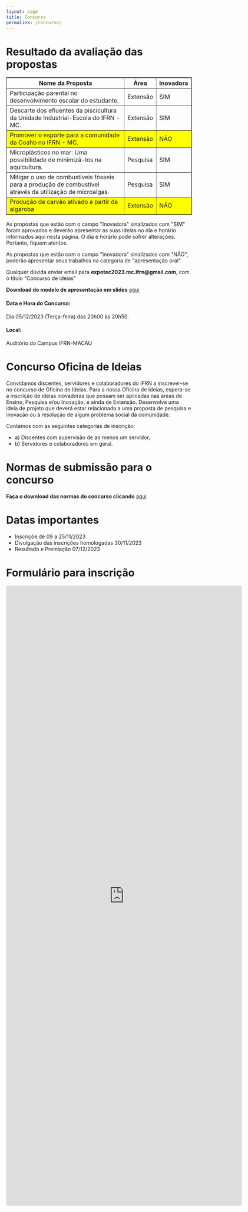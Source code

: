 ```yaml
---
layout: page
title: Concurso
permalink: /concurso/
---
```


# Resultado da avaliação das propostas



<table border="1">
    <tr>
        <th>Nome da Proposta</th>
        <th>Área</th>
        <th>Inovadora</th>
    </tr>
    <tr>
        <td>Participação parental no desenvolvimento escolar do estudante.</td>
        <td>Extensão</td>
        <td>SIM</td>
    </tr>
    <tr>
        <td>Descarte dos efluentes da piscicultura da Unidade Industrial-Escola do IFRN - MC.</td>
        <td>Extensão</td>
        <td>SIM</td>
    </tr>
    <tr style="background-color:yellow">
        <td>Promover o esporte para a comunidade da Coahb no IFRN - MC.</td>
        <td>Extensão</td>
        <td>NÃO</td>
    </tr>
    <tr>
        <td>Microplásticos no mar: Uma possibilidade de minimizá-los na aquicultura.</td>
        <td>Pesquisa</td>
        <td>SIM</td>
    </tr>
    <tr>
        <td>Mitigar o uso de combustíveis fósseis para a produção de combustível através da utilização de microalgas.</td>
        <td>Pesquisa</td>
        <td>SIM</td>
    </tr>
    <tr style="background-color:yellow">
        <td>Produção de carvão ativado a partir da algaroba</td>
        <td>Extensão</td>
        <td>NÃO</td>
    </tr>
  
</table>

<p>As propostas que estão com o campo "Inovadora" sinalizados com "SIM" foram aprovados e deverão apresentar as suas ideias no dia e horário informados aqui nesta página. O dia e horário pode sofrer alterações. Portanto, fiquem atentos. </p>

<p>As propostas que estão com o campo "Inovadora" sinalizados com "NÃO", poderão apresentar seus trabalhos  na categoria de "apresentação oral"</p>

<p>Qualquer dúvida enviar email para <b>expotec2023.mc.ifrn@gmail.com</b>, com o título "Concurso de ideias"</p>

**Download do modelo de apresentação em slides** <a href="https://drive.google.com/uc?export=download&id=1GJn8DzZo_Q3Hg836osWBDvfA78xF2f4o">aqui</a><br>


<h4>Data e Hora do Concurso: </h4>
Dia 05/12/2023 (Terça-feira) das 20h00 às 20h50.
<h4>Local: </h4>
Auditório do Campus IFRN-MACAU


# Concurso Oficina de Ideias

Convidamos discentes, servidores e colaboradores do IFRN a inscrever-se no concurso de Oficina de Ideias. Para a nossa Oficina de Ideias, espera-se a inscrição de ideias inovadoras que possam ser aplicadas nas áreas de Ensino, Pesquisa e/ou Inovação, e ainda de Extensão. Desenvolva uma ideia de projeto que deverá estar relacionada a uma proposta de pesquisa e inovação ou à resolução de algum problema social da comunidade.

Contamos com as seguintes categorias de inscrição:
- a) Discentes com supervisão de ao menos um servidor;
- b) Servidores e colaboradores em geral.

# Normas de submissão para o concurso

 
 **Faça o download das normas do concurso clicando** <a href="https://drive.google.com/uc?export=download&id=1qsVGXriVEaGYPiTC9sRLKPYggj1XetlM">aqui</a><br>

# Datas importantes
- Inscriçõe de 09 a 25/11/2023
- Divulgação das inscrições homologadas  30/11/2023	
- Resultado e Premiação  07/12/2023


# Formulário para inscrição

<iframe src="https://docs.google.com/forms/d/e/1FAIpQLScOKYym4I0zNox7TyRaGSkogZm8TcMe7LODqHDbAgxn7kx5ww/viewform?embedded=true" width="640" height="1683" frameborder="0" marginheight="0" marginwidth="0">A carregar…</iframe>